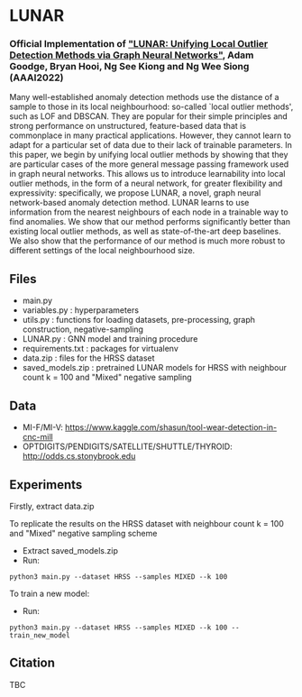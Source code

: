 # LUNAR
### Official Implementation of ["LUNAR: Unifying Local Outlier Detection Methods via Graph Neural Networks"](https://www.aaai.org/AAAI22Papers/AAAI-51.GoodgeA.pdf), Adam Goodge, Bryan Hooi, Ng See Kiong and Ng Wee Siong (AAAI2022)

Many well-established anomaly detection methods use the distance of a sample to those in its local neighbourhood: so-called `local outlier methods', such as LOF and DBSCAN. They are popular for their simple principles and strong performance on unstructured, feature-based data that is commonplace in many practical applications. However, they cannot learn to adapt for a particular set of data due to their lack of trainable parameters. In this paper, we begin by unifying local outlier methods by showing that they are particular cases of the more general message passing framework used in graph neural networks. This allows us to introduce learnability into local outlier methods, in the form of a neural network, for greater flexibility and expressivity: specifically, we propose LUNAR, a novel, graph neural network-based anomaly detection method. LUNAR learns to use information from the nearest neighbours of each node in a trainable way to find anomalies. We show that our method performs significantly better than existing local outlier methods, as well as state-of-the-art deep baselines. We also show that the performance of our method is much more robust to different settings of the local neighbourhood size.

## Files
- main.py
- variables.py : hyperparameters
- utils.py : functions for loading datasets, pre-processing, graph construction, negative-sampling
- LUNAR.py : GNN model and training procedure
- requirements.txt : packages for virtualenv
- data.zip : files for the HRSS dataset
- saved_models.zip : pretrained LUNAR models for HRSS with neighbour count k = 100 and "Mixed" negative sampling

## Data
- MI-F/MI-V: https://www.kaggle.com/shasun/tool-wear-detection-in-cnc-mill
- OPTDIGITS/PENDIGITS/SATELLITE/SHUTTLE/THYROID: http://odds.cs.stonybrook.edu

## Experiments

Firstly, extract data.zip

To replicate the results on the HRSS dataset with neighbour count k = 100 and "Mixed" negative sampling scheme

- Extract saved_models.zip
- Run:
```
python3 main.py --dataset HRSS --samples MIXED --k 100
```

To train a new model:
 
- Run:

```
python3 main.py --dataset HRSS --samples MIXED --k 100 --train_new_model
```

## Citation
TBC

